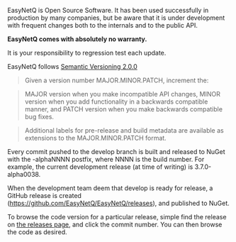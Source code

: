 EasyNetQ is Open Source Software. It has been used successfully in production by many companies, but be aware that it is under development with frequent changes both to the internals and to the public API. 

**EasyNetQ comes with absolutely no warranty.**

It is your responsibility to regression test each update. 

EasyNetQ follows [Semantic Versioning 2.0.0](https://semver.org/spec/v2.0.0.html)

> Given a version number MAJOR.MINOR.PATCH, increment the:

> MAJOR version when you make incompatible API changes,
> MINOR version when you add functionality in a backwards compatible manner, and
> PATCH version when you make backwards compatible bug fixes.

> Additional labels for pre-release and build metadata are available as extensions to the MAJOR.MINOR.PATCH format.

Every commit pushed to the develop branch is built and released to NuGet with the -alphaNNNN postfix, where NNNN is the build number. For example, the current development release (at time of writing) is 3.7.0-alpha0038.

When the development team deem that develop is ready for release, a GitHub release is created (https://github.com/EasyNetQ/EasyNetQ/releases), and published to NuGet.

To browse the code version for a particular release, simple find the release on [the releases page](https://github.com/EasyNetQ/EasyNetQ/releases), and click the commit number. You can then browse the code as desired.